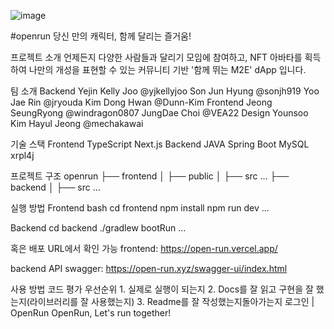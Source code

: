 ![image](https://github.com/user-attachments/assets/e96fa83f-a005-4ff9-96c3-67cd9c71e8d2)




#openrun
당신 만의 캐릭터, 함께 달리는 즐거움!

프로젝트 소개
언제든지 다양한 사람들과 달리기 모임에 참여하고, NFT 아바타를 획득하여 나만의 개성을 표현할 수 있는 커뮤니티 기반 '함께 뛰는 M2E' dApp 입니다.


팀 소개
Backend
Yejin Kelly Joo @yjkellyjoo
Son Jun Hyung @sonjh919
Yoo Jae Rin @jryouda
Kim Dong Hwan @Dunn-Kim
Frontend
Jeong SeungRyong @windragon0807
JungDae Choi @VEA22
Design
Younsoo Kim
Hayul Jeong @mechakawai

기술 스택
Frontend
TypeScript
Next.js
Backend
JAVA
Spring Boot
MySQL
xrpl4j

프로젝트 구조
openrun
├── frontend
│   ├── public
│   ├── src
...
├── backend
│   ├── src
...


실행 방법
Frontend
bash 
cd frontend
npm install
npm run dev
...


Backend
cd backend
./gradlew bootRun
...


혹은 배포 URL에서 확인 가능
frontend: https://open-run.vercel.app/

backend API swagger: https://open-run.xyz/swagger-ui/index.html

사용 방법
코드 평가 우선순위
1.
실제로 실행이 되는지
2.
Docs를 잘 읽고 구현을 잘 했는지(라이브러리를 잘 사용했는지)
3.
Readme를 잘 작성했는지돌아가는지
로그인 | OpenRun
OpenRun, Let's run together!
